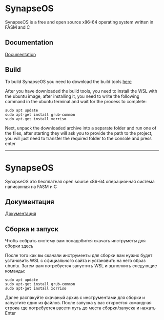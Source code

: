 # SynapseOS
SynapseOS is a free and open source x86-64 operating system written in FASM and C

## Documentation
[Documentation](https://synapse-os.github.io/doc)

## Build
To build SynapseOS you need to download the build tools [here](https://drive.google.com/file/d/1E90V9DXx6-8ZoloeMgTTjUs0XCnLa2Bf/view?usp=sharing)

After you have downloaded the build tools, you need to install the WSL with the ubuntu image, after installing it, you need to write the following command in the ubuntu terminal and wait for the process to complete:

```
sudo apt update
sudo apt-get install grub-common
sudo apt-get install xorriso
```

Next, unpack the downloaded archive into a separate folder and run one of the files, after starting they will ask you to provide the path to the project, you will just need to transfer the required folder to the console and press enter

---------------

# SynapseOS
SynapseOS это бесплатная open source x86-64 операционная система написанная на FASM и С

## Документация
[Документация](https://synapse-os.github.io/doc)

## Сборка и запуск
Чтобы собрать систему вам понадобится скачать инструметы для сборки [здесь](https://drive.google.com/file/d/1E90V9DXx6-8ZoloeMgTTjUs0XCnLa2Bf/view?usp=sharing)

После того как вы скачали инструменты для сборки вам нужно будет установить WSL с официального сайта и установить на него образ ubuntu. Затем вам потребуется запустить WSL и выполнить следующие команды:

```
sudo apt update
sudo apt-get install grub-common
sudo apt-get install xorriso
```

Далее распакуйте скачаный архив с инструментами для сборки и запустите один из файлов. После запуска у вас откроется командная строка где потребуется ввсети путь до места сборки/запуска и нажать Enter
